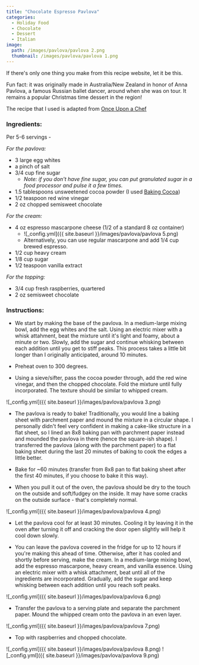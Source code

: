 ```yaml
---
title: "Chocolate Espresso Pavlova"
categories:
  - Holiday Food
  - Chocolate
  - Dessert
  - Italian
image:
  path: /images/pavlova/pavlova 2.png
  thumbnail: /images/pavlova/pavlova 1.png
---
```



If there's only one thing you make from this recipe website, let it be this.

Fun fact: it was originally made in Australia/New Zealand in honor of Anna Pavlova, a famous Russian ballet dancer, around when she was on tour. It remains a popular Christmas time dessert in the region!

The recipe that I used is adapted from [Once Upon a Chef](https://www.onceuponachef.com/recipes/double-chocolate-pavlova-with-marscapone-cream-raspberries.html)

### Ingredients:

Per 5-6 servings - 

_For the pavlova:_

* 3 large egg whites
* a pinch of salt
* 3/4 cup fine sugar
  - _Note: if you don't have fine sugar, you can put granulated sugar in a food processor and pulse it a few times._
* 1.5 tablespoons unsweetened cocoa powder (I used [Baking Cocoa](https://www.kroger.com/p/kroger-sugar-free-baking-cocoa/0001111076927))
* 1/2 teaspoon red wine vinegar
* 2 oz chopped semisweet chocolate

_For the cream:_

* 4 oz espresso mascarpone cheese (1/2 of a standard 8 oz container)
  - ![_config.yml]({{ site.baseurl }}/images/pavlova/pavlova 5.png)
  - Alternatively, you can use regular mascarpone and add 1/4 cup brewed espresso.
* 1/2 cup heavy cream
* 1/8 cup sugar
* 1/2 teaspoon vanilla extract

_For the topping:_
* 3/4 cup fresh raspberries, quartered
* 2 oz semisweet chocolate


### Instructions:

* We start by making the base of the pavlova. In a medium-large mixing bowl, add the egg whites and the salt. Using an electric mixer with a whisk attahment, beat the mixture until it's light and foamy, about a minute or two. Slowly, add the sugar and continue whisking between each addition until you get to stiff peaks. This process takes a little bit longer than I originally anticipated, around 10 minutes. 

* Preheat oven to 300 degrees.

* Using a sieve/sifter, pass the cocoa powder through, add the red wine vinegar, and then the chopped chocolate. Fold the mixture until fully incorporated. The texture should be similar to whipped cream.

![_config.yml]({{ site.baseurl }}/images/pavlova/pavlova 3.png)

* The pavlova is ready to bake! Traditionally, you would line a baking sheet with parchment paper and mound the mixture in a circular shape. I personally didn't feel very confident in making a cake-like structure in a flat sheet, so I lined an 8x8 baking pan with parchment paper instead and mounded the pavlova in there (hence the square-ish shape). I transferred the pavlova (along with the parchment paper) to a flat baking sheet during the last 20 minutes of baking to cook the edges a little better.

* Bake for ~60 minutes (transfer from 8x8 pan to flat baking sheet after the first 40 minutes, if you choose to bake it this way). 

* When you pull it out of the oven, the pavlova should be dry to the touch on the outside and soft/fudgey on the inside. It may have some cracks on the outside surface - that's completely normal.

![_config.yml]({{ site.baseurl }}/images/pavlova/pavlova 4.png)

* Let the pavlova cool for at least 30 minutes. Cooling it by leaving it in the oven after turning it off and cracking the door open slightly will help it cool down slowly.

* You can leave the pavlova covered in the fridge for up to 12 hours if you're making this ahead of time. Otherwise, after it has cooled and shortly before serving, make the cream. In a medium-large mixing bowl, add the espresso mascarpone, heavy cream, and vanilla essence. Using an electric mixer with a whisk attachment, beat until all of the ingredients are incorporated. Gradually, add the sugar and keep whisking between each addition until you reach soft peaks. 

![_config.yml]({{ site.baseurl }}/images/pavlova/pavlova 6.png)

* Transfer the pavlova to a serving plate and separate the parchment paper. Mound the whipped cream onto the pavlova in an even layer.

![_config.yml]({{ site.baseurl }}/images/pavlova/pavlova 7.png)

* Top with raspberries and chopped chocolate.

![_config.yml]({{ site.baseurl }}/images/pavlova/pavlova 8.png)
![_config.yml]({{ site.baseurl }}/images/pavlova/pavlova 9.png)
